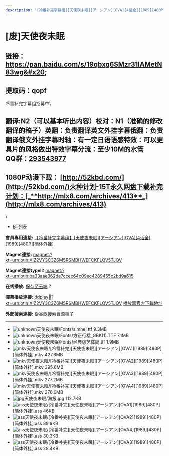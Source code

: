 ```yaml
---
description: '[冷番补完字幕组][天使夜未眠][アーシアン][OVA][4话全][1989][480P][简体外挂]'
---
```


# \[废]天使夜未眠

## 链接：https://pan.baidu.com/s/19qbxg6SMzr31IAMetN83wg&#x20;

## 提取码：qopf&#x20;

&#x20;

冷番补完字幕组招募中\



## &#x20;

翻译:N2（可以基本听出内容）**校对：N1（准确的修改翻译的稿子）英翻：负责翻译英文外挂字幕俄翻：负责翻译俄文外挂字幕时轴：有一定日语语感特效：可以更具片的风格做出特效字幕分流：至少10M的水管**\
**QQ群：**[**293543977**](https://jq.qq.com/?_wv=1027\&k=46bJVff)&#x20;
---------------------------------------------------------------------

## &#x20;

&#x20;

## &#x20;

## 1080P动漫下载： [http://52kbd.com/](http://52kbd.com/)火种计划-15T永久网盘下载补完计划：[_**http://mlx8.com/archives/413**_](http://mlx8.com/archives/413)

\


* [BT列表](https://share.dmhy.org/topics/view/527646_OVA_4_1989_480P.html#tabs-1)

**會員專用連接:** [【冷番补完字幕组】\[天使夜未眠\]\[アーシアン\]\[OVA\]\[4话全\]\[1989\]\[480P\]\[简体外挂\]](https://dl.dmhy.org/2019/10/27/ba33aae362de7ccec64c09ec4289455c2bd9a615.torrent)

**Magnet連接:** [magnet:?xt=urn:btih:XIZ2VY3C3Z6M5RSMBHWEFCKFLQV5TJQV](https://magnet/?xt=urn:btih:XIZ2VY3C3Z6M5RSMBHWEFCKFLQV5TJQV\&dn=\&tr=http%3A%2F%2F104.238.198.186%3A8000%2Fannounce\&tr=udp%3A%2F%2F104.238.198.186%3A8000%2Fannounce\&tr=http%3A%2F%2Ftracker.openbittorrent.com%3A80%2Fannounce\&tr=udp%3A%2F%2Ftracker3.itzmx.com%3A6961%2Fannounce\&tr=http%3A%2F%2Ftracker4.itzmx.com%3A2710%2Fannounce\&tr=http%3A%2F%2Ftracker.publicbt.com%3A80%2Fannounce\&tr=http%3A%2F%2Ftracker.prq.to%2Fannounce\&tr=http%3A%2F%2Fopen.acgtracker.com%3A1096%2Fannounce\&tr=https%3A%2F%2Ft-115.rhcloud.com%2Fonly_for_ylbud\&tr=http%3A%2F%2Ftracker1.itzmx.com%3A8080%2Fannounce\&tr=http%3A%2F%2Ftracker2.itzmx.com%3A6961%2Fannounce\&tr=udp%3A%2F%2Ftracker1.itzmx.com%3A8080%2Fannounce\&tr=udp%3A%2F%2Ftracker2.itzmx.com%3A6961%2Fannounce\&tr=udp%3A%2F%2Ftracker3.itzmx.com%3A6961%2Fannounce\&tr=udp%3A%2F%2Ftracker4.itzmx.com%3A2710%2Fannounce\&tr=http%3A%2F%2F121.14.98.151%3A9090%2Fannounce)

**Magnet連接typeII:** [magnet:?xt=urn:btih:ba33aae362de7ccec64c09ec4289455c2bd9a615](https://magnet/?xt=urn:btih:ba33aae362de7ccec64c09ec4289455c2bd9a615)

**在线播放:** [保存至云端](https://mypikpak.com/drive/url-checker?url=magnet:?xt=urn:btih:ba33aae362de7ccec64c09ec4289455c2bd9a615) ?

**彈幕播放連接:** [ddplay:magnet:?xt=urn:btih:XIZ2VY3C3Z6M5RSMBHWEFCKFLQV5TJQV](ddplay:magnet:?xt=urn:btih:XIZ2VY3C3Z6M5RSMBHWEFCKFLQV5TJQV\&dn=\&tr=http%3A%2F%2F104.238.198.186%3A8000%2Fannounce\&tr=udp%3A%2F%2F104.238.198.186%3A8000%2Fannounce\&tr=http%3A%2F%2Ftracker.openbittorrent.com%3A80%2Fannounce\&tr=udp%3A%2F%2Ftracker3.itzmx.com%3A6961%2Fannounce\&tr=http%3A%2F%2Ftracker4.itzmx.com%3A2710%2Fannounce\&tr=http%3A%2F%2Ftracker.publicbt.com%3A80%2Fannounce\&tr=http%3A%2F%2Ftracker.prq.to%2Fannounce\&tr=http%3A%2F%2Fopen.acgtracker.com%3A1096%2Fannounce\&tr=https%3A%2F%2Ft-115.rhcloud.com%2Fonly_for_ylbud\&tr=http%3A%2F%2Ftracker1.itzmx.com%3A8080%2Fannounce\&tr=http%3A%2F%2Ftracker2.itzmx.com%3A6961%2Fannounce\&tr=udp%3A%2F%2Ftracker1.itzmx.com%3A8080%2Fannounce\&tr=udp%3A%2F%2Ftracker2.itzmx.com%3A6961%2Fannounce\&tr=udp%3A%2F%2Ftracker3.itzmx.com%3A6961%2Fannounce\&tr=udp%3A%2F%2Ftracker4.itzmx.com%3A2710%2Fannounce\&tr=http%3A%2F%2F121.14.98.151%3A9090%2Fannounce) [播放器官方下載地址](http://www.dandanplay.com/?from=dmhy)

**外部搜索連接:** [從谷歌搜索資源種子](https://www.google.com/search?oe=utf-8\&q=ba33aae362de7ccec64c09ec4289455c2bd9a615)

***

* ![unknown](https://share.dmhy.org/images/icon/unknown.gif)天使夜未眠/Fonts/simhei.ttf 9.3MB
* ![unknown](https://share.dmhy.org/images/icon/unknown.gif)天使夜未眠/Fonts/方正行楷\_GBK(1).TTF 7.1MB
* ![unknown](https://share.dmhy.org/images/icon/unknown.gif)天使夜未眠/Fonts/经典综艺体简.ttf 1.9MB
* ![mkv](https://share.dmhy.org/images/icon/mkv.gif)天使夜未眠/\[冷番补完]\[天使夜未眠]\[アーシアン]\[OVA1]\[1989]\[480P]\[简体外挂].mkv 427.6MB
* ![mkv](https://share.dmhy.org/images/icon/mkv.gif)天使夜未眠/\[冷番补完]\[天使夜未眠]\[アーシアン]\[OVA2]\[1989]\[480P]\[简体外挂].mkv 395.6MB
* ![mkv](https://share.dmhy.org/images/icon/mkv.gif)天使夜未眠/\[冷番补完]\[天使夜未眠]\[アーシアン]\[OVA3]\[1989]\[480P]\[简体外挂].mkv 277.2MB
* ![mkv](https://share.dmhy.org/images/icon/mkv.gif)天使夜未眠/\[冷番补完]\[天使夜未眠]\[アーシアン]\[OVA4]\[1989]\[480P]\[简体外挂].mkv 276.6MB
* ![jpg](https://share.dmhy.org/images/icon/jpg.gif)天使夜未眠/海报.jpg 112.7KB
* ![ass](https://share.dmhy.org/images/icon/ass.gif)天使夜未眠/\[冷番补完]\[天使夜未眠]\[アーシアン]\[OVA1]\[1989]\[480P]\[简体外挂].ass 46KB
* ![ass](https://share.dmhy.org/images/icon/ass.gif)天使夜未眠/\[冷番补完]\[天使夜未眠]\[アーシアン]\[OVA2]\[1989]\[480P]\[简体外挂].ass 39.9KB
* ![ass](https://share.dmhy.org/images/icon/ass.gif)天使夜未眠/\[冷番补完]\[天使夜未眠]\[アーシアン]\[OVA4]\[1989]\[480P]\[简体外挂].ass 30.3KB
* ![ass](https://share.dmhy.org/images/icon/ass.gif)天使夜未眠/\[冷番补完]\[天使夜未眠]\[アーシアン]\[OVA3]\[1989]\[480P]\[简体外挂].ass 28.4KB
